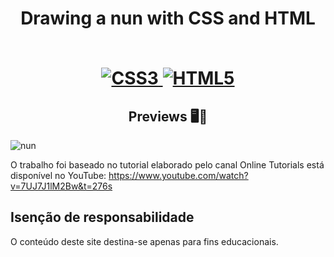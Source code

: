 <h1 align="center">
    <strong> Drawing a nun with CSS and HTML</strong>
    <br><br/>
   
[![CSS3](https://img.shields.io/badge/-css3-%231572B6.svg?style=for-the-badge&labelColor=black&logo=css3&logoColor=white) ![HTML5](https://img.shields.io/badge/-html5-%23E34F26.svg?style=for-the-badge&labelColor=black&logo=html5&logoColor=white)](#) 

<h2 align="center">Previews 🖥️📱</h2>
    
   ![nun](https://user-images.githubusercontent.com/61275275/151674651-ae7da7a5-c548-4a86-800f-c83555f540be.gif)



O trabalho foi baseado no tutorial elaborado pelo canal Online Tutorials está disponível no YouTube:
https://www.youtube.com/watch?v=7UJ7J1lM2Bw&t=276s

 

## Isenção de responsabilidade

O conteúdo deste site destina-se apenas para fins educacionais.










